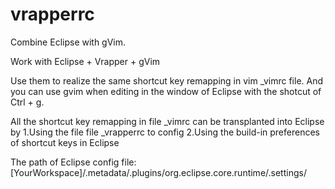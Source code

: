 # vrapperrc
Combine Eclipse with gVim.

Work with Eclipse + Vrapper + gVim

Use them to realize the same shortcut key remapping in vim _vimrc file.
And you can use gvim when editing in the window of Eclipse with the shotcut of Ctrl + g.

All the shortcut key remapping in file _vimrc can be transplanted into Eclipse by 
1.Using the file  file _vrapperrc to config
2.Using the build-in preferences of shortcut keys in Eclipse


The path of Eclipse config file:
[YourWorkspace]/.metadata/.plugins/org.eclipse.core.runtime/.settings/




